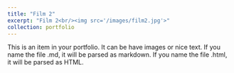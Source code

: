 ```yaml
---
title: "Film 2"
excerpt: "Film 2<br/><img src='/images/film2.jpg'>"
collection: portfolio
---
```


This is an item in your portfolio. It can be have images or nice text. If you name the file .md, it will be parsed as markdown. If you name the file .html, it will be parsed as HTML. 

